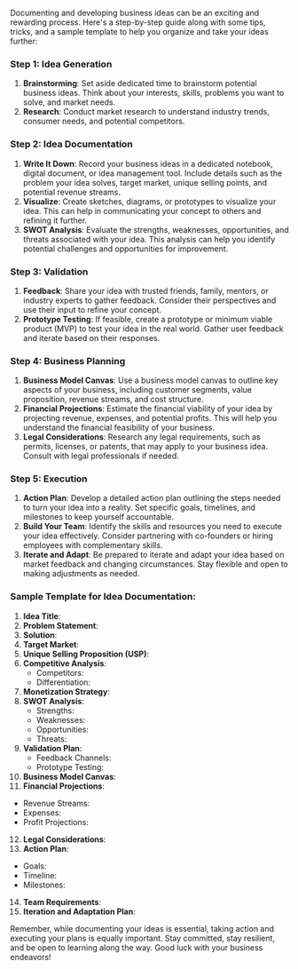  
Documenting and developing business ideas can be an exciting and rewarding process. Here's a step-by-step guide along with some tips, tricks, and a sample template to help you organize and take your ideas further:

### Step 1: Idea Generation

1. **Brainstorming**: Set aside dedicated time to brainstorm potential business ideas. Think about your interests, skills, problems you want to solve, and market needs.
2. **Research**: Conduct market research to understand industry trends, consumer needs, and potential competitors.

### Step 2: Idea Documentation

1. **Write It Down**: Record your business ideas in a dedicated notebook, digital document, or idea management tool. Include details such as the problem your idea solves, target market, unique selling points, and potential revenue streams.
2. **Visualize**: Create sketches, diagrams, or prototypes to visualize your idea. This can help in communicating your concept to others and refining it further.
3. **SWOT Analysis**: Evaluate the strengths, weaknesses, opportunities, and threats associated with your idea. This analysis can help you identify potential challenges and opportunities for improvement.

### Step 3: Validation

1. **Feedback**: Share your idea with trusted friends, family, mentors, or industry experts to gather feedback. Consider their perspectives and use their input to refine your concept.
2. **Prototype Testing**: If feasible, create a prototype or minimum viable product (MVP) to test your idea in the real world. Gather user feedback and iterate based on their responses.

### Step 4: Business Planning

1. **Business Model Canvas**: Use a business model canvas to outline key aspects of your business, including customer segments, value proposition, revenue streams, and cost structure.
2. **Financial Projections**: Estimate the financial viability of your idea by projecting revenue, expenses, and potential profits. This will help you understand the financial feasibility of your business.
3. **Legal Considerations**: Research any legal requirements, such as permits, licenses, or patents, that may apply to your business idea. Consult with legal professionals if needed.

### Step 5: Execution

1. **Action Plan**: Develop a detailed action plan outlining the steps needed to turn your idea into a reality. Set specific goals, timelines, and milestones to keep yourself accountable.
2. **Build Your Team**: Identify the skills and resources you need to execute your idea effectively. Consider partnering with co-founders or hiring employees with complementary skills.
3. **Iterate and Adapt**: Be prepared to iterate and adapt your idea based on market feedback and changing circumstances. Stay flexible and open to making adjustments as needed.
### Sample Template for Idea Documentation:

1. **Idea Title**:
2. **Problem Statement**:
3. **Solution**:
4. **Target Market**:
5. **Unique Selling Proposition (USP)**:
6. **Competitive Analysis**:
    - Competitors:
    - Differentiation:
7. **Monetization Strategy**:
8. **SWOT Analysis**:
    - Strengths:
    - Weaknesses:
    - Opportunities:
    - Threats:
9. **Validation Plan**:
    - Feedback Channels:
    - Prototype Testing:
10. **Business Model Canvas**:
11. **Financial Projections**:

- Revenue Streams:
- Expenses:
- Profit Projections:

12. **Legal Considerations**:
13. **Action Plan**:

- Goals:
- Timeline:
- Milestones:


14. **Team Requirements**:
15. **Iteration and Adaptation Plan**:

Remember, while documenting your ideas is essential, taking action and executing your plans is equally important. Stay committed, stay resilient, and be open to learning along the way. Good luck with your business endeavors!






